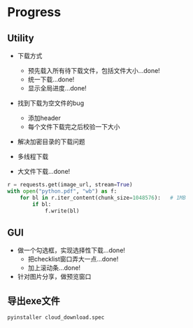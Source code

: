 # Progress

## Utility

* 下载方式
    * 预先载入所有待下载文件，包括文件大小...done!
    * 统一下载...done!
    * 显示全局进度...done!

* 找到下载为空文件的bug
    * 添加header
    * 每个文件下载完之后校验一下大小

* 解决加密目录的下载问题
* 多线程下载
* 大文件下载...done!

```Python
r = requests.get(image_url, stream=True)
with open("python.pdf", "wb") as f:
    for bl in r.iter_content(chunk_size=1048576):   # 1MB
        if bl:
            f.write(bl)
```

## GUI

* 做一个勾选框，实现选择性下载...done!
    * 把checklist窗口弄大一点...done!
    * 加上滚动条...done!
* 针对图片分享，做预览窗口

## 导出exe文件
`pyinstaller cloud_download.spec`